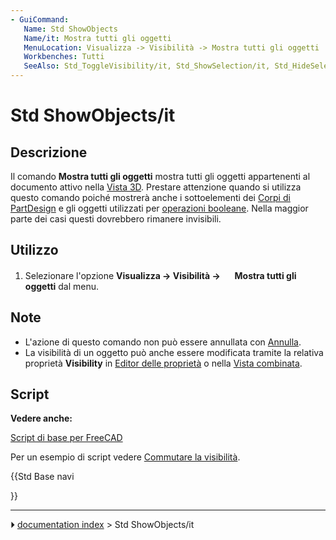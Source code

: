 ```yaml
---
- GuiCommand:
   Name: Std ShowObjects
   Name/it: Mostra tutti gli oggetti
   MenuLocation: Visualizza -> Visibilità -> Mostra tutti gli oggetti
   Workbenches: Tutti
   SeeAlso: Std_ToggleVisibility/it, Std_ShowSelection/it, Std_HideSelection/it, Std_ToggleObjects/it, Std_HideObjects/it
---
```


# Std ShowObjects/it



## Descrizione

Il comando **Mostra tutti gli oggetti** mostra tutti gli oggetti appartenenti al documento attivo nella [Vista 3D](3D_view/it.md). Prestare attenzione quando si utilizza questo comando poiché mostrerà anche i sottoelementi dei [Corpi di PartDesign](PartDesign_Body/it.md) e gli oggetti utilizzati per [operazioni booleane](Part_Boolean/it.md). Nella maggior parte dei casi questi dovrebbero rimanere invisibili.



## Utilizzo

1.  Selezionare l\'opzione **Visualizza → Visibilità → <img src="images/Std_ShowObjects.svg" width=16px> Mostra tutti gli oggetti** dal menu.



## Note

-   L\'azione di questo comando non può essere annullata con [Annulla](Std_Undo/it.md).
-   La visibilità di un oggetto può anche essere modificata tramite la relativa proprietà **Visibility** in [Editor delle proprietà](Property_editor/it.md) o nella [Vista combinata](Combo_view/it.md).



## Script


**Vedere anche:**

[Script di base per FreeCAD](FreeCAD_Scripting_Basics/it.md)

Per un esempio di script vedere [Commutare la visibilità](Std_ToggleVisibility/it.md).





{{Std Base navi

}}



---
⏵ [documentation index](../README.md) > Std ShowObjects/it
